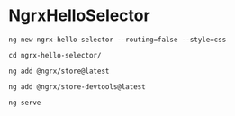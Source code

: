 # NgrxHelloSelector

`ng new ngrx-hello-selector --routing=false --style=css`

`cd ngrx-hello-selector/`

`ng add @ngrx/store@latest`

`ng add @ngrx/store-devtools@latest`

`ng serve`